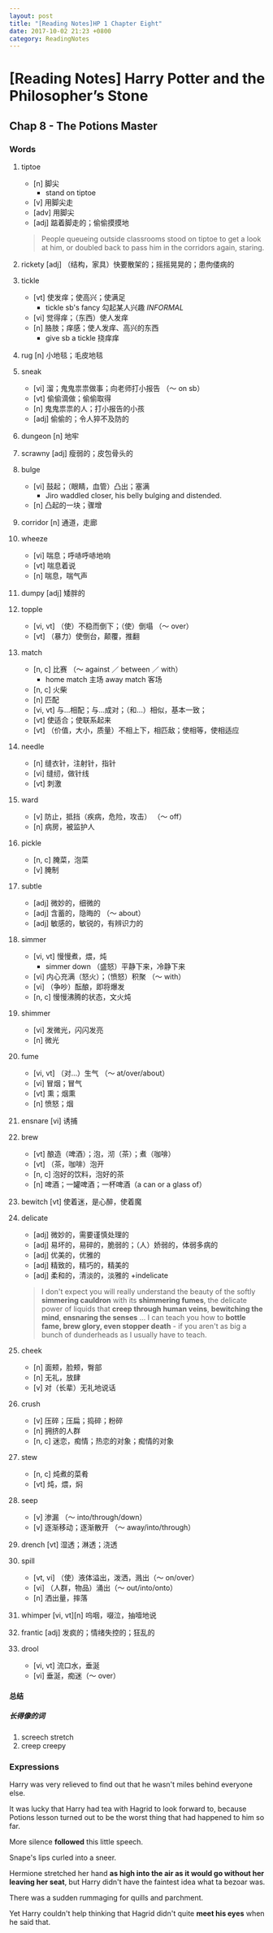 ```yaml
---
layout: post
title: "[Reading Notes]HP 1 Chapter Eight"
date: 2017-10-02 21:23 +0800
category: ReadingNotes
---
```


# [Reading Notes] Harry Potter and the Philosopher’s Stone

## Chap 8 - The Potions Master

### Words

1. tiptoe
    - [n] 脚尖
        * stand on tiptoe
    - [v] 用脚尖走
    - [adv] 用脚尖
    - [adj] 踮着脚走的；偷偷摸摸地

    > People queueing outside classrooms stood on tiptoe to get a look at him, or doubled back to pass him in the corridors again, staring.

2. rickety [adj] （结构，家具）快要散架的；摇摇晃晃的；患佝偻病的
3. tickle
    - [vt] 使发痒；使高兴；使满足
        * tickle sb's fancy 勾起某人兴趣 *INFORMAL*
    - [vi] 觉得痒；（东西）使人发痒
    - [n] 胳肢；痒感；使人发痒、高兴的东西
        * give sb a tickle 挠痒痒
4. rug [n] 小地毯；毛皮地毯
5. sneak
    - [vi] 溜；鬼鬼祟祟做事；向老师打小报告 （～ on sb）
    - [vt] 偷偷滴做；偷偷取得
    - [n] 鬼鬼祟祟的人；打小报告的小孩
    - [adj] 偷偷的；令人猝不及防的
6. dungeon [n] 地牢
7. scrawny [adj] 瘦弱的；皮包骨头的
8. bulge
    - [vi] 鼓起；（眼睛，血管）凸出；塞满
        * Jiro waddled closer, his belly bulging and distended.
    - [n] 凸起的一块；骤增
9. corridor [n] 通道，走廊
10. wheeze
    - [vi] 喘息；呼哧呼哧地响
    - [vt] 喘息着说
    - [n] 喘息，喘气声
11. dumpy [adj] 矮胖的
12. topple
    - [vi, vt] （使）不稳而倒下；（使）倒塌 （～ over）
    - [vt] （暴力）使倒台，颠覆，推翻
13. match
    - [n, c] 比赛 （～ against ／ between ／ with）
        * home match 主场 away match 客场
    - [n, c] 火柴
    - [n] 匹配
    - [vi, vt] 与...相配；与...成对；（和...）相似，基本一致；
    - [vt] 使适合；使联系起来
    - [vt] （价值，大小，质量）不相上下，相匹敌；使相等，使相适应
14. needle
    - [n] 缝衣针，注射针，指针
    - [vi] 缝纫，做针线
    - [vt] 刺激
15. ward
    - [v] 防止，抵挡（疾病，危险，攻击） （～ off）
    - [n] 病房，被监护人
16. pickle
    - [n, c] 腌菜，泡菜
    - [v] 腌制
17. subtle
    - [adj] 微妙的，细微的
    - [adj] 含蓄的，隐晦的 （～ about）
    - [adj] 敏感的，敏锐的，有辨识力的
18. simmer
    - [vi, vt] 慢慢煮，煨，炖
        * simmer down （盛怒）平静下来，冷静下来
    - [vi] 内心充满（怒火）；（愤怒）积聚 （～ with）
    - [vi] （争吵）酝酿，即将爆发
    - [n, c] 慢慢沸腾的状态，文火炖
19. shimmer
    - [vi] 发微光，闪闪发亮
    - [n] 微光
20. fume
    - [vi, vt] （对...）生气 （～ at/over/about）
    - [vi] 冒烟；冒气
    - [vt] 熏；烟熏
    - [n] 愤怒；烟
21. ensnare [vi] 诱捕
22. brew
    - [vt] 酿造（啤酒）；泡，沏（茶）；煮（咖啡）
    - [vt] （茶，咖啡）泡开
    - [n, c] 泡好的饮料，泡好的茶
    - [n] 啤酒；一罐啤酒；一杯啤酒（a can or a glass of）
23. bewitch [vt] 使着迷，是心醉，使着魔
24. delicate
    - [adj] 微妙的，需要谨慎处理的
    - [adj] 易坏的，易碎的，脆弱的；（人）娇弱的，体弱多病的
    - [adj] 优美的，优雅的
    - [adj] 精致的，精巧的，精美的
    - [adj] 柔和的，清淡的，淡雅的 +indelicate

    > I don't expect you will really understand the beauty of the softly **simmering cauldron** with its **shimmering fumes**, the delicate power of liquids that **creep through human veins**, **bewitching the mind**, **ensnaring the senses** ... I can teach you how to **bottle fame, brew glory, even stopper death** - if you aren't as big a bunch of dunderheads as I usually have to teach.

25. cheek
    - [n] 面颊，脸颊，臀部
    - [n] 无礼，放肆
    - [v] 对（长辈）无礼地说话
26. crush
    - [v] 压碎；压扁；捣碎；粉碎
    - [n] 拥挤的人群
    - [n, c] 迷恋，痴情；热恋的对象；痴情的对象
27. stew
    - [n, c] 炖煮的菜肴
    - [vt] 炖，煨，焖
28. seep
    - [v] 渗漏 （～ into/through/down）
    - [v] 逐渐移动；逐渐散开 （～ away/into/through）
29. drench [vt] 湿透；淋透；浇透
30. spill
    - [vt, vi] （使）液体溢出，泼洒，溅出（～ on/over）
    - [vi] （人群，物品）涌出（～ out/into/onto）
    - [n] 洒出量，摔落
31. whimper [vi, vt][n] 呜咽，啜泣，抽噎地说
32. frantic [adj] 发疯的；情绪失控的；狂乱的
33. drool
    - [vi, vt] 流口水，垂涎
    - [vi] 垂涎，痴迷（～ over）

#### 总结

##### 长得像的词

1. screech stretch
2. creep creepy

### Expressions

Harry was very relieved to find out that he wasn't miles behind everyone else.

It was lucky that Harry had tea with Hagrid to look forward to, because Potions lesson turned out to be the worst thing that had happened to him so far.

More silence **followed** this little speech.

Snape's lips curled into a sneer.

Hermione stretched her hand **as high into the air as it would go without her leaving her seat**, but Harry didn't have the faintest idea what ta bezoar was.

There was a sudden rummaging for quills and parchment.

Yet Harry couldn't help thinking that Hagrid didn't quite **meet his eyes** when he said that.
